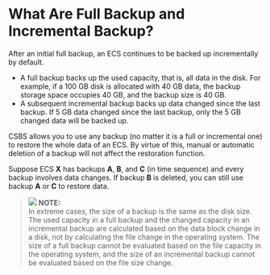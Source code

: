 # What Are Full Backup and Incremental Backup?<a name="EN-US_TOPIC_0102012341"></a>

After an initial full backup, an ECS continues to be backed up incrementally by default.

-   A full backup backs up the used capacity, that is, all data in the disk. For example, if a 100 GB disk is allocated with 40 GB data, the backup storage space occupies 40 GB, and the backup size is 40 GB.
-   A subsequent incremental backup backs up data changed since the last backup. If 5 GB data changed since the last backup, only the 5 GB changed data will be backed up.

CSBS allows you to use any backup \(no matter it is a full or incremental one\) to restore the whole data of an ECS. By virtue of this, manual or automatic deletion of a backup will not affect the restoration function.

Suppose ECS  **X**  has backups  **A**,  **B**, and  **C**  \(in time sequence\) and every backup involves data changes. If backup  **B**  is deleted, you can still use backup  **A**  or  **C**  to restore data.

>![](/images/icon-note.gif) **NOTE:**   
>In extreme cases, the size of a backup is the same as the disk size. The used capacity in a full backup and the changed capacity in an incremental backup are calculated based on the data block change in a disk, not by calculating the file change in the operating system. The size of a full backup cannot be evaluated based on the file capacity in the operating system, and the size of an incremental backup cannot be evaluated based on the file size change.  

